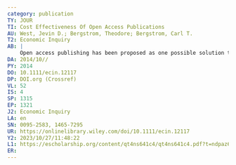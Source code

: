 ```yaml
---
category: publication
TY: JOUR
TI: Cost Effectiveness Of Open Access Publications
AU: West, Jevin D.; Bergstrom, Theodore; Bergstrom, Carl T.
T2: Economic Inquiry
AB: |
    Open access publishing has been proposed as one possible solution to the serials crisis—the rapidly growing subscription prices in scholarly journal publishing. However, open access publishing can present economic pitfalls as well, such as excessive article processing charges. We discuss the decision that an author faces when choosing to submit to an open access journal. We develop an interactive tool to help authors compare among alternative open access venues and thereby get the most for their article processing charges.
DA: 2014/10//
PY: 2014
DO: 10.1111/ecin.12117
DP: DOI.org (Crossref)
VL: 52
IS: 4
SP: 1315
EP: 1321
J2: Economic Inquiry
LA: en
SN: 0095-2583, 1465-7295
UR: https://onlinelibrary.wiley.com/doi/10.1111/ecin.12117
Y2: 2023/10/27/11:48:22
L1: https://escholarship.org/content/qt4ns641c4/qt4ns641c4.pdf?t=ndpaz6
ER: 
---
```

